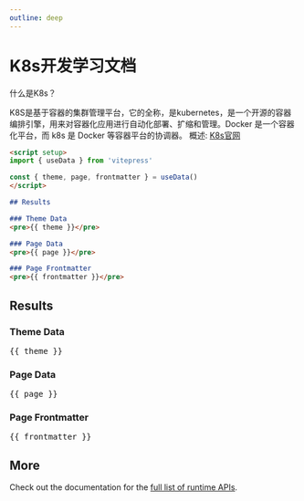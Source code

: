 ```yaml
---
outline: deep
---
```


# K8s开发学习文档

什么是K8s？

K8S是基于容器的集群管理平台，它的全称，是kubernetes，是一个开源的容器编排引擎，用来对容器化应用进行自动化部署、扩缩和管理。Docker 是一个容器化平台，而 k8s 是 Docker 等容器平台的协调器。
概述:
[K8s官网](https://kubernetes.io/docs/home/)
```md
<script setup>
import { useData } from 'vitepress'

const { theme, page, frontmatter } = useData()
</script>

## Results

### Theme Data
<pre>{{ theme }}</pre>

### Page Data
<pre>{{ page }}</pre>

### Page Frontmatter
<pre>{{ frontmatter }}</pre>
```

<script setup>
import { useData } from 'vitepress'

const { site, theme, page, frontmatter } = useData()
</script>

## Results

### Theme Data
<pre>{{ theme }}</pre>

### Page Data
<pre>{{ page }}</pre>

### Page Frontmatter
<pre>{{ frontmatter }}</pre>

## More

Check out the documentation for the [full list of runtime APIs](https://vitepress.dev/reference/runtime-api#usedata).
